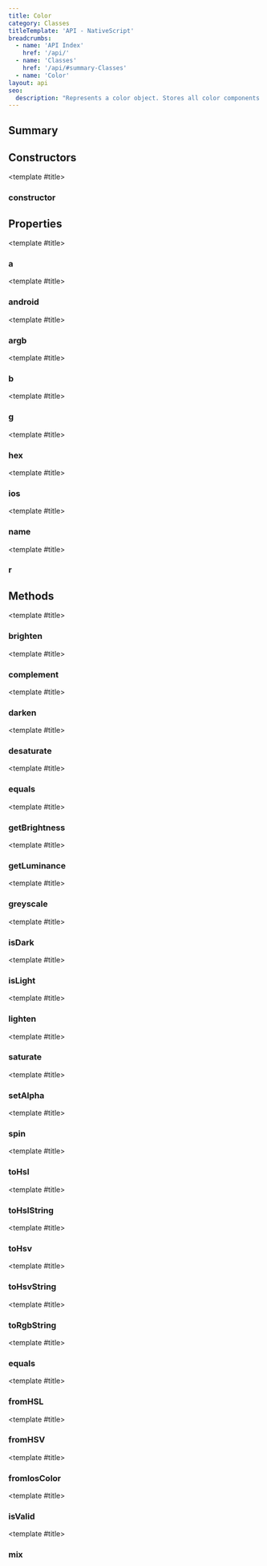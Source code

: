 ```yaml
---
title: Color
category: Classes
titleTemplate: 'API - NativeScript'
breadcrumbs:
  - name: 'API Index'
    href: '/api/'
  - name: 'Classes'
    href: '/api/#summary-Classes'
  - name: 'Color'
layout: api
seo:
  description: "Represents a color object. Stores all color components (alpha (opacity), red, green, blue) in a [0..255] range."
---
```


<!-- This page is auto generated, do not edit manually. -->
<!-- Run "yarn generate:api-docs" to regenerate -->

<script setup lang="ts">
  import { provide } from "vue";
  import API_DATA from "./Color.data.json";
  
  provide('API_DATA', API_DATA);
</script>

<APIRefHierarchy v-once />

<APIRefComment commentBase64="eyJibG9ja1RhZ3MiOltdLCJtb2RpZmllclRhZ3MiOnt9LCJzdW1tYXJ5IjpbeyJraW5kIjoidGV4dCIsInRleHQiOiJSZXByZXNlbnRzIGEgY29sb3Igb2JqZWN0LiBTdG9yZXMgYWxsIGNvbG9yIGNvbXBvbmVudHMgKGFscGhhIChvcGFjaXR5KSwgcmVkLCBncmVlbiwgYmx1ZSkgaW4gYSBbMC4uMjU1XSByYW5nZS4ifV19" v-once />

## <Heading ignore>Summary</Heading>

<APIRefSummary v-once />

## Constructors

<div class="">

<APIRef for="1002" v-once>

<template #title>

### constructor

</template>

</APIRef>

</div>

## Properties

<div class="isPublic">

<APIRef for="1015" v-once>

<template #title>

### a

</template>

</APIRef>

</div>

<div class="">

<APIRef for="1022" v-once>

<template #title>

### android

</template>

</APIRef>

</div>

<div class="isPublic">

<APIRef for="1020" v-once>

<template #title>

### argb

</template>

</APIRef>

</div>

<div class="isPublic">

<APIRef for="1018" v-once>

<template #title>

### b

</template>

</APIRef>

</div>

<div class="isPublic">

<APIRef for="1017" v-once>

<template #title>

### g

</template>

</APIRef>

</div>

<div class="isPublic">

<APIRef for="1019" v-once>

<template #title>

### hex

</template>

</APIRef>

</div>

<div class="">

<APIRef for="1023" v-once>

<template #title>

### ios

</template>

</APIRef>

</div>

<div class="isPublic">

<APIRef for="1021" v-once>

<template #title>

### name

</template>

</APIRef>

</div>

<div class="isPublic">

<APIRef for="1016" v-once>

<template #title>

### r

</template>

</APIRef>

</div>

## Methods

<div class="isPublic">

<APIRef for="1069" v-once>

<template #title>

### brighten

</template>

</APIRef>

</div>

<div class="isPublic">

<APIRef for="1078" v-once>

<template #title>

### complement

</template>

</APIRef>

</div>

<div class="isPublic">

<APIRef for="1072" v-once>

<template #title>

### darken

</template>

</APIRef>

</div>

<div class="isPublic">

<APIRef for="1058" v-once>

<template #title>

### desaturate

</template>

</APIRef>

</div>

<div class="isPublic">

<APIRef for="1024" v-once>

<template #title>

### equals

</template>

</APIRef>

</div>

<div class="isPublic">

<APIRef for="1031" v-once>

<template #title>

### getBrightness

</template>

</APIRef>

</div>

<div class="isPublic">

<APIRef for="1033" v-once>

<template #title>

### getLuminance

</template>

</APIRef>

</div>

<div class="isPublic">

<APIRef for="1064" v-once>

<template #title>

### greyscale

</template>

</APIRef>

</div>

<div class="isPublic">

<APIRef for="1027" v-once>

<template #title>

### isDark

</template>

</APIRef>

</div>

<div class="isPublic">

<APIRef for="1029" v-once>

<template #title>

### isLight

</template>

</APIRef>

</div>

<div class="isPublic">

<APIRef for="1066" v-once>

<template #title>

### lighten

</template>

</APIRef>

</div>

<div class="isPublic">

<APIRef for="1061" v-once>

<template #title>

### saturate

</template>

</APIRef>

</div>

<div class="isPublic">

<APIRef for="1035" v-once>

<template #title>

### setAlpha

</template>

</APIRef>

</div>

<div class="isPublic">

<APIRef for="1075" v-once>

<template #title>

### spin

</template>

</APIRef>

</div>

<div class="isPublic">

<APIRef for="1038" v-once>

<template #title>

### toHsl

</template>

</APIRef>

</div>

<div class="isPublic">

<APIRef for="1045" v-once>

<template #title>

### toHslString

</template>

</APIRef>

</div>

<div class="isPublic">

<APIRef for="1047" v-once>

<template #title>

### toHsv

</template>

</APIRef>

</div>

<div class="isPublic">

<APIRef for="1054" v-once>

<template #title>

### toHsvString

</template>

</APIRef>

</div>

<div class="isPublic">

<APIRef for="1056" v-once>

<template #title>

### toRgbString

</template>

</APIRef>

</div>

<div class="isPublic isStatic">

<APIRef for="975" v-once>

<template #title>

### equals

</template>

</APIRef>

</div>

<div class="isPublic isStatic">

<APIRef for="990" v-once>

<template #title>

### fromHSL

</template>

</APIRef>

</div>

<div class="isPublic isStatic">

<APIRef for="996" v-once>

<template #title>

### fromHSV

</template>

</APIRef>

</div>

<div class="isPublic isStatic">

<APIRef for="982" v-once>

<template #title>

### fromIosColor

</template>

</APIRef>

</div>

<div class="isPublic isStatic">

<APIRef for="979" v-once>

<template #title>

### isValid

</template>

</APIRef>

</div>

<div class="isPublic isStatic">

<APIRef for="985" v-once>

<template #title>

### mix

</template>

</APIRef>

</div>
